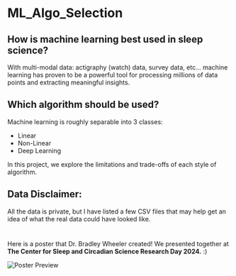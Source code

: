# ML_Algo_Selection

## How is machine learning best used in sleep science?

With multi-modal data: actigraphy (watch) data, survey data, etc... 
machine learning has proven to be a powerful tool for processing millions 
of data points and extracting meaningful insights.

## Which algorithm should be used?

Machine learning is roughly separable into 3 classes:
- Linear
- Non-Linear
- Deep Learning

In this project, we explore the limitations and trade-offs of each style of algorithm.



## Data Disclaimer:

All the data is private, but I have listed a few CSV files that may help get an idea 
of what the real data could have looked like.
#

Here is a poster that Dr. Bradley Wheeler created! We presented together at 
**The Center for Sleep and Circadian
Science Research Day 2024.** :)

![Poster Preview](poster.png)


